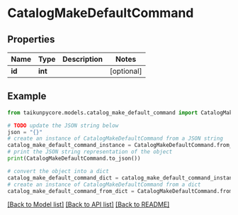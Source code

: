 # CatalogMakeDefaultCommand


## Properties

Name | Type | Description | Notes
------------ | ------------- | ------------- | -------------
**id** | **int** |  | [optional] 

## Example

```python
from taikunpycore.models.catalog_make_default_command import CatalogMakeDefaultCommand

# TODO update the JSON string below
json = "{}"
# create an instance of CatalogMakeDefaultCommand from a JSON string
catalog_make_default_command_instance = CatalogMakeDefaultCommand.from_json(json)
# print the JSON string representation of the object
print(CatalogMakeDefaultCommand.to_json())

# convert the object into a dict
catalog_make_default_command_dict = catalog_make_default_command_instance.to_dict()
# create an instance of CatalogMakeDefaultCommand from a dict
catalog_make_default_command_from_dict = CatalogMakeDefaultCommand.from_dict(catalog_make_default_command_dict)
```
[[Back to Model list]](../README.md#documentation-for-models) [[Back to API list]](../README.md#documentation-for-api-endpoints) [[Back to README]](../README.md)


